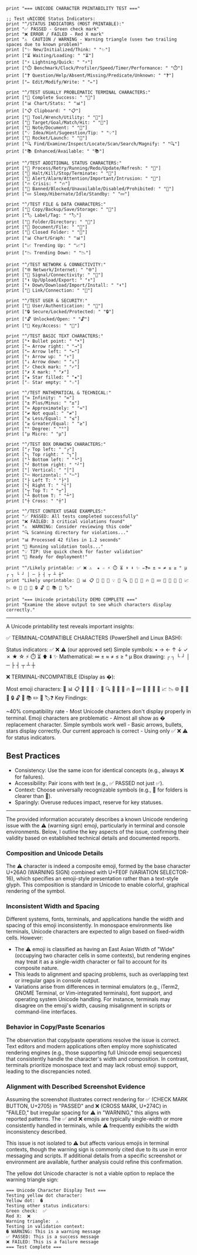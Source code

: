 ```
print "=== UNICODE CHARACTER PRINTABILITY TEST ==="

;; Test uNICODE Status Indicators:
print "^/STATUS INDICATORS (MOST PRINTABLE):"
print "✅ PASSED - Green check mark"
print "❌ ERROR / FAILED - Red X mark"
print "⚠️  CAUTION / WARNING - Warning triangle (uses two trailing spaces due to known problem)"
print ["✨ New/Initialized/Think: " "✨"]
print ["⏳ Waiting/Loading: " "⏳"]
print ["⚡ Lightning/Quick: " "⚡"]
print ["⏱️ Benchmark/Clock/Profiler/Speed/Timer/Performance: " "⏱️"]
print ["❓ Question/Help/Absent/Missing/Predicate/Unknown: " "❓"]
print ["✏️ Edit/Modify/Write: " "✏️"]

print "^/TEST USUALLY PROBLEMATIC TERMINAL CHARACTERS:"
print ["🎉 Complete Success: " "🎉"]
print ["📊 Chart/Stats: " "📊"]
print ["📋 Clipboard: " "📋"]
print ["🔧 Tool/Wrench/Utility: " "🔧"]
print ["🎯 Target/Goal/Match/Hit: " "🎯"]
print ["📝 Note/Document: " "📝"]
print ["💡 Idea/Hint/Sugeestion/Tip: " "💡"]
print ["🚀 Rocket/Launch: " "🚀"]
print ["🔍 Find/Examine/Inspect/Locate/Scan/Search/Magnify: " "🔍"]
print ["📚 Enhanced/Available: " "📚"]

print "^/TEST ADDITIONAL STATUS CHARACTERS:"
print ["🔄 Process/Retry/Running/Redo/Update/Refresh: " "🔄"]
print ["🛑 Halt/Kill/Stop/Terminate: " "🛑"]
print ["🚨 Alert/Alarm/Attention/Important/Intrusion: " "🚨"]
print ["🔥 Crisis: " "🔥"]
print ["🚫 Banned/Blocked/Unavailable/Disabled/Prohibited: " "🚫"]
print ["💤 Sleep/Hibernate/Idle/Standby: " "💤"]
 
print "^/TEST FILE & DATA CHARACTERS:"
print ["💾 Copy/Backup/Save/Storage: " "💾"]
print ["🏷️ Label/Tag: " "🏷️"]
print ["📂 Folder/Directory: " "📂"]
print ["📄 Document/File: " "📄"]
print ["📁 Closed Folder: " "📁"]
print ["📊 Chart/Graph: " "📊"]
print ["📈 Trending Up: " "📈"]
print ["📉 Trending Down: " "📉"]

print "^/TEST NETWORK & CONNECTIVITY:"
print ["🌐 Network/Internet: " "🌐"]
print ["📶 Signal/Connectivity: " "📶"]
print ["⬆️ Up/Upload/Export: " "⬆️"]
print ["⬇️ Down/Download/Import/Install: " "⬇️"]
print ["🔗 Link/Connection: " "🔗"]

print "^/TEST USER & SECURITY:"
print ["👤 User/Authentication: " "👤"]
print ["🔒 Secure/Locked/Protected: " "🔒"]
print ["🔓 Unlocked/Open: " "🔓"]
print ["🔑 Key/Access: " "🔑"]

print "^/TEST BASIC TEXT CHARACTERS:"
print ["• Bullet point: " "•"]
print ["→ Arrow right: " "→"]
print ["← Arrow left: " "←"]
print ["↑ Arrow up: " "↑"]
print ["↓ Arrow down: " "↓"]
print ["✓ Check mark: " "✓"]
print ["✗ X mark: " "✗"]
print ["★ Star filled: " "★"]
print ["☆ Star empty: " "☆"]

print "^/TEST MATHEMATICAL & TECHNICAL:"
print ["∞ Infinity: " "∞"]
print ["± Plus/Minus: " "±"]
print ["≈ Approximately: " "≈"]
print ["≠ Not equal: " "≠"]
print ["≤ Less/Equal: " "≤"]
print ["≥ Greater/Equal: " "≥"]
print ["° Degree: " "°"]
print ["µ Micro: " "µ"]

print "^/TEST BOX DRAWING CHARACTERS:"
print ["┌ Top left: " "┌"]
print ["┐ Top right: " "┐"]
print ["└ Bottom left: " "└"]
print ["┘ Bottom right: " "┘"]
print ["│ Vertical: " "│"]
print ["─ Horizontal: " "─"]
print ["├ Left T: " "├"]
print ["┤ Right T: " "┤"]
print ["┬ Top T: " "┬"]
print ["┴ Bottom T: " "┴"]
print ["┼ Cross: " "┼"]

print "^/TEST CONTEXT USAGE EXAMPLES:"
print "✅ PASSED: All tests completed successfully"
print "❌ FAILED: 3 critical violations found"
print "⚠️  WARNING: Consider reviewing this code"
print "🔍 Scanning directory for violations..."
print "📊 Processed 42 files in 1.2 seconds"
print "🔧 Running validation tools..."
print "💡 TIP: Use quick check for faster validation"
print "🚀 Ready for deployment!"

print "^/Likely printable: ✅ ❌ ⚠️  ★ ☆ ⚡ ⏱️ ⏳ ⬆️ ⬇️ ✨ ✏️❓∞ ± ≈ ≠ ≤ ≥ ° µ  ┌ ┐ └ ┘ │ ─ ├ ┤ ┬ ┴ ┼"
print "Likely unprintable: 🎉 📊 📋 🔧 🎯 📝 💡 🚀 🔍 🔄 🛑 🚨 🔥 🚫 💤 💾 📂 📄 📁 📈 📉 🌐 📶 🔗 👤 🔒 🔓 🔑 📚 📏 🏷️"

print "=== Unicode printability DEMO COMPLETE ==="
print "Examine the above output to see which characters display correctly."
```

---

A Unicode printability test reveals important insights:

✅ TERMINAL-COMPATIBLE CHARACTERS (PowerShell and Linux BASH):

Status indicators: ✅ ❌ ⚠️ (our approved set)
Simple symbols: • → ← ↑ ↓ ✓ ✗ ★ ☆ ⚡ ⏱️ ⏳ ⬆️ ⬇️ ✨
Mathematical: ∞ ± ≈ ≠ ≤ ≥ ° µ
Box drawing: ┌ ┐ └ ┘ │ ─ ├ ┤ ┬ ┴ ┼


❌ TERMINAL-INCOMPATIBLE (Display as �):

Most emoji characters: 🎉 📊 📋 🔧 🎯 📝 💡 🚀 🔍 🔄 🛑 🚨 🔥 🚫 💤 💾 📂 📄 📁 📈 📉 🌐 📶 🔗 👤 🔒 🔓 🔑 📚 ✏️ 📏 🏷️❓
Key Findings:

~40% compatibility rate - Most Unicode characters don't display properly in terminal.
Emoji characters are problematic - Almost all show as � replacement character.
Simple symbols work well - Basic arrows, bullets, stars display correctly.
Our current approach is correct - Using only ✅ ❌ ⚠️ for status indicators.

## Best Practices
- Consistency: Use the same icon for identical concepts (e.g., always ❌ for failures).
- Accessibility: Pair icons with text (e.g., ✅ PASSED not just ✅).
- Context: Choose universally recognizable symbols (e.g., 📂 for folders is clearer than 📁).
- Sparingly: Overuse reduces impact, reserve for key statuses.

---
The provided information accurately describes a known Unicode rendering issue with the ⚠️ (warning sign) emoji, particularly in terminal and console environments. Below, I outline the key aspects of the issue, confirming their validity based on established technical details and documented reports.

### Composition and Unicode Details
The ⚠️ character is indeed a composite emoji, formed by the base character U+26A0 (WARNING SIGN) combined with U+FE0F (VARIATION SELECTOR-16), which specifies an emoji-style presentation rather than a text-style glyph. This composition is standard in Unicode to enable colorful, graphical rendering of the symbol.

### Inconsistent Width and Spacing
Different systems, fonts, terminals, and applications handle the width and spacing of this emoji inconsistently. In monospace environments like terminals, Unicode characters are expected to align based on fixed-width cells. However:
- The ⚠️ emoji is classified as having an East Asian Width of "Wide" (occupying two character cells in some contexts), but rendering engines may treat it as a single-width character or fail to account for its composite nature.
- This leads to alignment and spacing problems, such as overlapping text or irregular gaps in console output.
- Variations arise from differences in terminal emulators (e.g., iTerm2, GNOME Terminal, or Vim-integrated terminals), font support, and operating system Unicode handling. For instance, terminals may disagree on the emoji's width, causing misalignment in scripts or command-line interfaces.

### Behavior in Copy/Paste Scenarios
The observation that copy/paste operations resolve the issue is correct. Text editors and modern applications often employ more sophisticated rendering engines (e.g., those supporting full Unicode emoji sequences) that consistently handle the character's width and composition. In contrast, terminals prioritize monospace text and may lack robust emoji support, leading to the discrepancies noted.

### Alignment with Described Screenshot Evidence
Assuming the screenshot illustrates correct rendering for ✅ (CHECK MARK BUTTON, U+2705) in "PASSED" and ❌ (CROSS MARK, U+274C) in "FAILED," but irregular spacing for ⚠️ in "WARNING," this aligns with reported patterns. The ✅ and ❌ emojis are typically single-width or more consistently handled in terminals, while ⚠️ frequently exhibits the width inconsistency described.

This issue is not isolated to ⚠️ but affects various emojis in terminal contexts, though the warning sign is commonly cited due to its use in error messaging and scripts. If additional details from a specific screenshot or environment are available, further analysis could refine this confirmation.

The yellow dot Unicode character is not a viable option to replace the warning triangle sign:
```
=== Unicode Character Display Test ===
Testing yellow dot character:
Yellow dot:  �
Testing other status indicators:
Green check:  ✅
Red X:  ❌
Warning triangle:  ⚠️
Testing in validation context:
� WARNING: This is a warning message
✅ PASSED: This is a success message
❌ FAILED: This is a failure message
=== Test Complete ===
```
